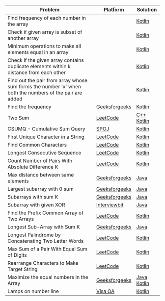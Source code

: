 | Problem                                                                                                 | Platform                                                                                          | Solution                                                                                                                      |
| ------------------------------------------------------------------------------------------------------- | ------------------------------------------------------------------------------------------------- | ----------------------------------------------------------------------------------------------------------------------------- |
| Find frequency of each number in the array                                                              |                                                                                                   | [Kotlin](../coding-patterns/hashing/prob1.kt)                                                                                 |
| Check if given array is subset of another array                                                         |                                                                                                   | [Kotlin](../coding-patterns/hashing/prob2.kt)                                                                                 |
| Minimum operations to make all elements equal in an array                                               |                                                                                                   | [Kotlin](../coding-patterns/hashing/prob3.kt)                                                                                 |
| Check if the given array contains duplicate elements within k distance from each other                  |                                                                                                   | [Kotlin](../coding-patterns/hashing/prob4.kt)                                                                                 |
| Find out the pair from array whose sum forms the number 'x' when both the numbers of the pair are added |                                                                                                   | [Kotlin](../coding-patterns/hashing/prob5.kt)                                                                                 |
| Find the frequency                                                                                      | [Geeksforgeeks](https://practice.geeksforgeeks.org/problems/find-the-frequency/1)                 | [Kotlin](../geeksforgeeks/find-frequency-number-array.java)                                                                   |
| Two Sum                                                                                                 | [LeetCode](https://leetcode.com/problems/two-sum/)                                                | [C++](../leetcode/1.cpp) [Kotlin](../leetcode/1.kt)                                                                           |
| CSUMQ - Cumulative Sum Query                                                                            | [SPOJ](https://www.spoj.com/problems/CSUMQ/)                                                      | [Kotlin](../spoj/CSUMQ.kt)                                                                                                    |
| First Unique Character in a String                                                                      | [LeetCode](https://leetcode.com/problems/first-unique-character-in-a-string/)                     | [Kotlin](../leetcode/387.kt)                                                                                                  |
| Find Common Characters                                                                                  | [LeetCode](https://leetcode.com/problems/find-common-characters/)                                 | [Kotlin](../leetcode/1002.kt)                                                                                                 |
| Longest Consecutive Sequence                                                                            | [LeetCode](https://leetcode.com/problems/longest-consecutive-sequence/)                           | [Kotlin](../leetcode/128.kt)                                                                                                  |
| Count Number of Pairs With Absolute Difference K                                                        | [LeetCode](https://leetcode.com/problems/count-number-of-pairs-with-absolute-difference-k/)       | [Kotlin](../leetcode/2006.kt)                                                                                                 |
| Max distance between same elements                                                                      | [Geeksforgeeks](https://practice.geeksforgeeks.org/problems/max-distance-between-same-elements/1) | [Java](../geeksforgeeks/max-distance-between-same-elements.java)                                                              |
| Largest subarray with 0 sum                                                                             | [Geeksforgeeks](https://practice.geeksforgeeks.org/problems/largest-subarray-with-0-sum/1)        | [Java](../geeksforgeeks/largest-subarray-with-0-sum.java)                                                                     |
| Subarrays with sum K                                                                                    | [Geeksforgeeks](https://practice.geeksforgeeks.org/problems/subarrays-with-sum-k/1)               | [Java](../geeksforgeeks/subarrays-with-sum-k.java)                                                                            |
| Subarray with given XOR                                                                                 | [Interviewbit](https://www.interviewbit.com/problems/subarray-with-given-xor/)                    | [Java](../interviewbit/subarray-with-given-xor.java)                                                                          |
| Find the Prefix Common Array of Two Arrays                                                              | [LeetCode](https://leetcode.com/problems/find-the-prefix-common-array-of-two-arrays/)             | [Kotlin](../leetcode/2657.kt)                                                                                                 |
| Longest Sub-Array with Sum K                                                                            | [Geeksforgeeks](https://practice.geeksforgeeks.org/problems/longest-sub-array-with-sum-k0809/1)   | [Java](../geeksforgeeks/longest-sub-array-with-sum-k.java)                                                                    |
| Longest Palindrome by Concatenating Two Letter Words                                                    | [LeetCode](https://leetcode.com/problems/longest-palindrome-by-concatenating-two-letter-words/)   | [Kotlin](../leetcode/2131.kt)                                                                                                 |
| Max Sum of a Pair With Equal Sum of Digits                                                              | [LeetCode](https://leetcode.com/problems/max-sum-of-a-pair-with-equal-sum-of-digits/)             | [Kotlin](../leetcode/2342.kt)                                                                                                 |
| Rearrange Characters to Make Target String                                                              | [LeetCode](https://leetcode.com/problems/rearrange-characters-to-make-target-string/)             | [Kotlin](../leetcode/2287.kt)                                                                                                 |
| Maximize the equal numbers in the Array                                                                 | [Geeksforgeeks](https://www.geeksforgeeks.org/maximize-the-equal-numbers-in-the-array/)           | [Java](../geeksforgeeks/maximize-equal-numbers-in-array.java) [Kotlin](../geeksforgeeks/maximize-equal-numbers-in-array.java) |
| Lamps on number line                                                                                    | [Visa OA](https://www.desiqna.in/16114/visa-oa-sde-intern-ctc-30-lac-27th-oct)                    | [Kotlin](../coding-patterns/hashing/lamps-on-numberline.kt)                                                                                         |